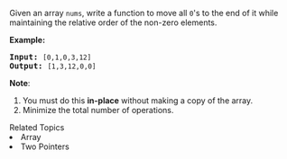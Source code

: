 <p>Given an array <code>nums</code>, write a function to move all <code>0</code>&#39;s to the end of it while maintaining the relative order of the non-zero elements.</p>

<p><b>Example:</b></p>

<pre>
<b>Input:</b> <code>[0,1,0,3,12]</code>
<b>Output:</b> <code>[1,3,12,0,0]</code></pre>

<p><b>Note</b>:</p>

<ol>
	<li>You must do this <b>in-place</b> without making a copy of the array.</li>
	<li>Minimize the total number of operations.</li>
</ol><div><div>Related Topics</div><div><li>Array</li><li>Two Pointers</li></div></div>